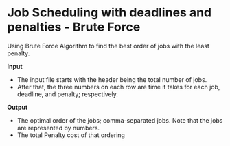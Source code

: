# Job Scheduling with deadlines and penalties - Brute Force
Using Brute Force Algorithm to find the best order of jobs with the least penalty.

**Input**
- The input file starts with the header being the total number of jobs.
- After that, the three numbers on each row are time it takes for each job, deadline, and penalty; respectively.

**Output**
- The optimal order of the jobs; comma-separated jobs. Note that the jobs are represented by numbers.
- The total Penalty cost of that ordering
